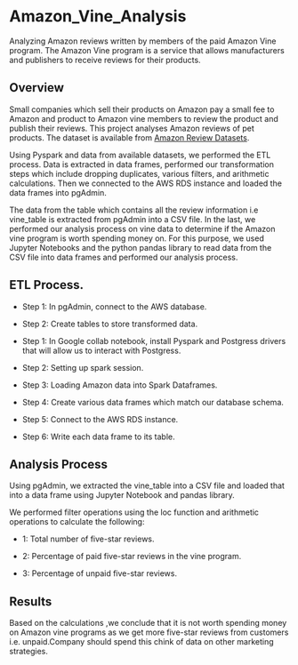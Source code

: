 # Amazon_Vine_Analysis
Analyzing Amazon reviews written by members of the paid Amazon Vine program. The Amazon Vine program is a service that allows manufacturers and publishers to receive reviews for their products. 

## Overview

Small companies which sell their products on Amazon pay a small fee to Amazon and product to Amazon vine members to review the product and publish their reviews. This project analyses Amazon reviews of pet products. The dataset is available from [Amazon Review Datasets](https://s3.amazonaws.com/amazon-reviews-pds/tsv/index.txt).

Using Pyspark and data from available datasets, we performed the ETL process. Data is extracted in data frames, performed our transformation steps which include dropping duplicates, various filters, and arithmetic calculations. Then we connected to the AWS RDS instance and loaded the data frames into pgAdmin.

The data from the table which contains all the review information i.e vine_table is extracted from pgAdmin into a CSV file.  In the last, we performed our analysis process on vine data to determine if the Amazon vine program is worth spending money on. For this purpose, we used Jupyter Notebooks and the python pandas library to read data from the CSV file into data frames and performed our analysis process.  



## ETL Process.

 - Step 1: In pgAdmin, connect to the AWS database.
 
 - Step 2: Create tables to store transformed data.
 
 - Step 1: In Google collab notebook, install Pyspark and Postgress drivers that will allow us to interact with Postgress.
 
 - Step 2: Setting up spark session.
 
 - Step 3: Loading Amazon data into Spark Dataframes.
 
 - Step 4: Create various data frames which match our database schema.
 
 - Step 5: Connect to the AWS RDS instance.
 
 - Step 6: Write each data frame to its table.


## Analysis Process

Using pgAdmin, we extracted the vine_table into a CSV file and loaded that into a data frame using Jupyter Notebook and pandas library.

We performed filter operations using the loc function and arithmetic operations to calculate the following:

 - 1: Total number of five-star reviews.

 - 2: Percentage of paid five-star reviews in the vine program.
 
 - 3: Percentage of unpaid five-star reviews. 


## Results

Based on the calculations ,we conclude that it is not worth spending money on Amazon vine programs as we get more five-star reviews from customers i.e. unpaid.Company should spend this chink of data on other marketing strategies.

 
 